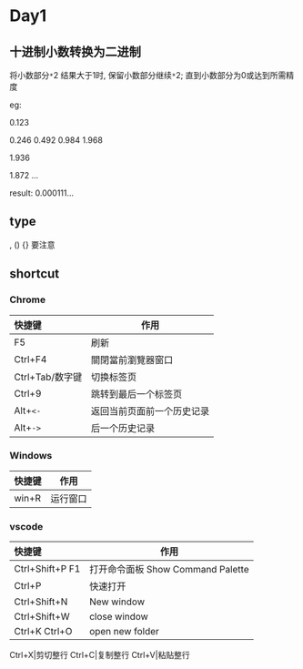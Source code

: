 # Day1

## 十进制小数转换为二进制

将小数部分`*`2 结果大于1时, 保留小数部分继续`*`2; 直到小数部分为0或达到所需精度

eg:

0.123

0.246
0.492
0.984
1.968
<!-- 保留小数部分 0.968*2-->
1.936
<!-- 0.936*2 -->
1.872
...

result: 0.000111...

## type

, () {} 要注意

## shortcut

### Chrome

快捷键|作用
:--|--
F5|刷新
Ctrl+F4|關閉當前瀏覽器窗口
Ctrl+Tab/数字键|切换标签页
Ctrl+9|跳转到最后一个标签页
Alt+`<-`|返回当前页面前一个历史记录
Alt+`->`|后一个历史记录

### Windows

快捷键|作用
:--|--
win+R|运行窗口

### vscode

快捷键|作用
:--|--
Ctrl+Shift+P F1|打开命令面板 Show Command Palette
Ctrl+P|快速打开
Ctrl+Shift+N|New window
Ctrl+Shift+W|close window
Ctrl+K Ctrl+O|open new folder

Ctrl+X|剪切整行
Ctrl+C|复制整行
Ctrl+V|粘贴整行
